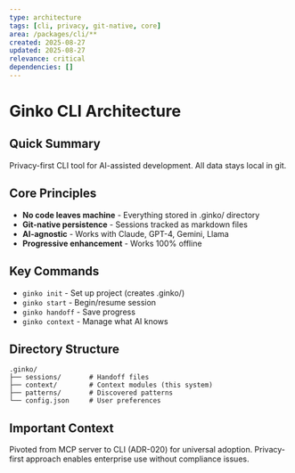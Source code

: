 ```yaml
---
type: architecture
tags: [cli, privacy, git-native, core]
area: /packages/cli/**
created: 2025-08-27
updated: 2025-08-27
relevance: critical
dependencies: []
---
```


# Ginko CLI Architecture

## Quick Summary
Privacy-first CLI tool for AI-assisted development. All data stays local in git.

## Core Principles
- **No code leaves machine** - Everything stored in .ginko/ directory
- **Git-native persistence** - Sessions tracked as markdown files
- **AI-agnostic** - Works with Claude, GPT-4, Gemini, Llama
- **Progressive enhancement** - Works 100% offline

## Key Commands
- `ginko init` - Set up project (creates .ginko/)
- `ginko start` - Begin/resume session
- `ginko handoff` - Save progress
- `ginko context` - Manage what AI knows

## Directory Structure
```
.ginko/
├── sessions/       # Handoff files
├── context/        # Context modules (this system)
├── patterns/       # Discovered patterns
└── config.json     # User preferences
```

## Important Context
Pivoted from MCP server to CLI (ADR-020) for universal adoption.
Privacy-first approach enables enterprise use without compliance issues.